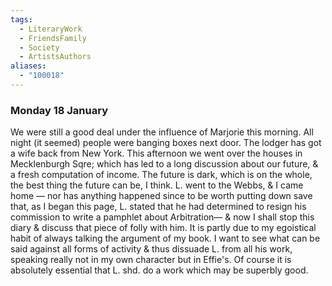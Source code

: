 ```yaml
---
tags:
  - LiteraryWork
  - FriendsFamily
  - Society
  - ArtistsAuthors
aliases:
  - "100018"
---
```

### Monday 18 January

We were still a good deal under the influence of Marjorie this morning. All night (it seemed) people were banging boxes next door. The lodger has got a wife back from New York. This afternoon we went over the houses in Mecklenburgh Sqre; which has led to a long discussion about our future, & a fresh computation of income. The future is dark, which is on the whole, the best thing the future can be, I think. L. went to the Webbs, & I came home — nor has anything happened since to be worth putting down save that, as I began this page, L. stated that he had determined to resign his commission to write a pamphlet about Arbitration— & now I shall stop this diary & discuss that piece of folly with him. It is partly due to my egoistical habit of always talking the argument of my book. I want to see what can be said against all forms of activity & thus dissuade L. from all his work, speaking really not in my own character but in Effie's. Of course it is absolutely essential that L. shd. do a work which may be superbly good.